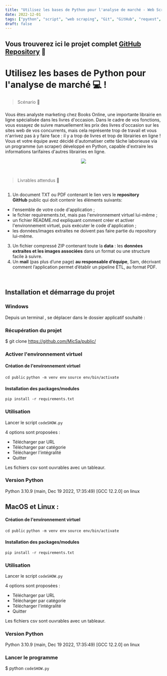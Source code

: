 ```yaml
---
title: "Utilisez les bases de Python pour l'analyse de marché - Web Scraping"
date: 2022-12-01
tags: ["python", "script", "web scraping", "Git", "GitHub", "request", "BeautifulSoup", "Pandas", "csv", "html"]
draft: false
---
```



<h3 align="center">

## Vous trouverez ici le projet complet [GitHub Repository](https://github.com/Mickael-Salmon/OCP2) 👋

</h3>

<h2 align="center">

# Utilisez les bases de Python pour l'analyse de marché 💻 !

</h2>

> Scénario 💬
> ###

Vous êtes analyste marketing chez Books Online, une importante librairie en ligne spécialisée dans les livres d'occasion. Dans le cadre de vos fonctions, vous essayez de suivre manuellement les prix des livres d'occasion sur les sites web de vos concurrents, mais cela représente trop de travail et vous n'arrivez pas à y faire face : il y a trop de livres et trop de librairies en ligne ! Vous et votre équipe avez décidé d'automatiser cette tâche laborieuse via un programme (un scraper) développé en Python, capable d'extraire les informations tarifaires d'autres librairies en ligne.



<p align="center" href="" class="oc-imageLink oc-imageLink--disabled"><img src="https://user.oc-static.com/upload/2020/09/22/1600779540759_Online%20bookstore-01.png"></p>


</br>


> Livrables attendus 🔭
> ##

1.  Un document TXT ou PDF contenant le lien vers le **repository GitHub** public qui doit contenir les éléments suivants:

-   l'ensemble de votre code d'application ;
-   le fichier requirements.txt, mais pas l'environnement virtuel lui-même ;
-   un fichier README.md expliquant comment créer et activer l'environnement virtuel, puis exécuter le code d'application ;
-   les données/images extraites ne doivent pas faire partie du repository lui-même.

3.  Un fichier compressé ZIP contenant toute la **data** : les **données extraites et les images associées** dans un format ou une structure facile à suivre.
4.  Un **mail** (pas plus d’une page) **au responsable d’équipe**, Sam, décrivant comment l’application permet d’établir un pipeline ETL, au format PDF.

</br>


<h2> Installation et démarrage du projet</h2>
<h3>Windows</h3>

Depuis un terminal , se déplacer dans le dossier applicatif souhaité :

<h3>Récupération du projet</h3>

$ git clone https://github.com/MicSa/public/

<h3>Activer l'environnement virtuel </h3>

#### Création de l'environnement virtuel

```cd public```
```python -m venv env```
```source env/bin/activate```

#### Installation des packages/modules

```pip install -r requirements.txt```

### Utilisation
Lancer le script ```codeSHOW.py```

4 options sont proposées :
- Télécharger par URL
- Télécharger par catégorie
- Télécharger l'intégralité
- Quitter

Les fichiers csv sont ouvrables avec un tableaur.

### Version Python
Python 3.10.9 (main, Dec 19 2022, 17:35:49) [GCC 12.2.0] on linux

<h2>MacOS et Linux : </h2>

#### Création de l'environnement virtuel

```cd public```
```python -m venv env```
```source env/bin/activate```

#### Installation des packages/modules

```pip install -r requirements.txt```

### Utilisation
Lancer le script ```codeSHOW.py```

4 options sont proposées :
- Télécharger par URL
- Télécharger par catégorie
- Télécharger l'intégralité
- Quitter

Les fichiers csv sont ouvrables avec un tableaur.

### Version Python
Python 3.10.9 (main, Dec 19 2022, 17:35:49) [GCC 12.2.0] on linux
<h3>Lancer le programme </h3>

$ python ```codeSHOW.py```

